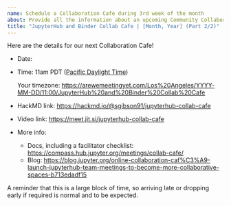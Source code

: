 ```yaml
---
name: Schedule a Collaboration Cafe during 3rd week of the month
about: Provide all the information about an upcoming Community Collaboration Cafe
title: "JupyterHub and Binder Collab Cafe | [Month, Year] (Part 2/2)"
---
```


Here are the details for our next Collaboration Cafe!

- Date: <!-- Enter the date here -->
- Time: 11am PDT ([Pacific Daylight Time](https://www.timeanddate.com/time/zones/pdt))

  <!-- Replace YYYY-MM-DD with the date -->
  Your timezone: https://arewemeetingyet.com/Los%20Angeles/YYYY-MM-DD/11:00/JupyterHub%20and%20Binder%20Collab%20Cafe
- HackMD link: https://hackmd.io/@sgibson91/jupyterhub-collab-cafe
- Video link: https://meet.jit.si/jupyterhub-collab-cafe
- More info:
  - Docs, including a facilitator checklist: https://compass.hub.jupyter.org/meetings/collab-cafe/
  - Blog: https://blog.jupyter.org/online-collaboration-caf%C3%A9-launch-jupyterhub-team-meetings-to-become-more-collaborative-spaces-b713edadf15

A reminder that this is a large block of time, so arriving late or dropping early if required is normal and to be expected.
